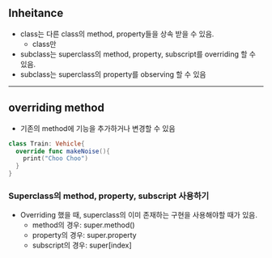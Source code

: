 ## Inheitance

- class는 다른 class의 method, property들을 상속 받을 수 있음.
  - class만
- subclass는  superclass의 method, property, subscript를 overriding 할 수 있음.
- subclass는 superclass의 property를 observing 할 수 있음

-----------



## overriding method

- 기존의 method에 기능을 추가하거나 변경할 수 있음

```swift
class Train: Vehicle{
  override func makeNoise(){
    print("Choo Choo")
  }
}
```



### Superclass의 method, property, subscript 사용하기

- Overriding 했을 때, superclass의 이미 존재하는 구현을 사용해야할 때가 있음.
  - method의 경우: super.method()
  - property의 경우: super.property
  - subscript의 경우: super[index]

